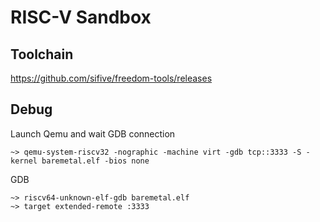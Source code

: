 # RISC-V Sandbox

## Toolchain

https://github.com/sifive/freedom-tools/releases

## Debug

Launch Qemu and wait GDB connection

```
~> qemu-system-riscv32 -nographic -machine virt -gdb tcp::3333 -S -kernel baremetal.elf -bios none
```

GDB

```
~> riscv64-unknown-elf-gdb baremetal.elf
~> target extended-remote :3333
```
